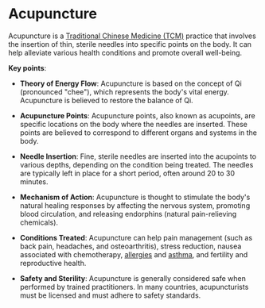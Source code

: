 [//]: # (source: ?)
[//]: # (tags: traditional-chinese-medicine)

# Acupuncture

Acupuncture is a [Traditional Chinese Medicine (TCM)](../traditional-chinese-medicine/) practice that involves the insertion of thin, sterile needles into specific points on the body. It can help alleviate various health conditions and promote overall well-being.

**Key points**:

* **Theory of Energy Flow**: Acupuncture is based on the concept of Qi (pronounced "chee"), which represents the body's vital energy. Acupuncture is believed to restore the balance of Qi.

* **Acupuncture Points**: Acupuncture points, also known as acupoints, are specific locations on the body where the needles are inserted. These points are believed to correspond to different organs and systems in the body.

* **Needle Insertion**: Fine, sterile needles are inserted into the acupoints to various depths, depending on the condition being treated. The needles are typically left in place for a short period, often around 20 to 30 minutes.

* **Mechanism of Action**: Acupuncture is thought to stimulate the body's natural healing responses by affecting the nervous system, promoting blood circulation, and releasing endorphins (natural pain-relieving chemicals).

* **Conditions Treated**: Acupuncture can help pain management (such as back pain, headaches, and osteoarthritis), stress reduction, nausea associated with chemotherapy, [allergies](../allergies/) and [asthma](../asthma/), and fertility and reproductive health.

* **Safety and Sterility**: Acupuncture is generally considered safe when performed by trained practitioners. In many countries, acupuncturists must be licensed and must adhere to safety standards.
